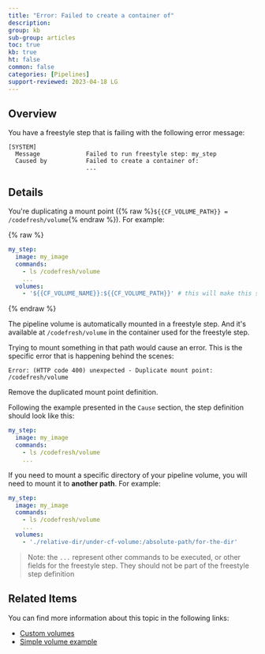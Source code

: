 ```yaml
---
title: "Error: Failed to create a container of"
description: 
group: kb
sub-group: articles
toc: true
kb: true
ht: false
common: false
categories: [Pipelines]
support-reviewed: 2023-04-18 LG
---
```


## Overview

You have a freestyle step that is failing with the following error message:

```shell
[SYSTEM]                                                                 
  Message             Failed to run freestyle step: my_step
  Caused by           Failed to create a container of:
                      ...
```

## Details

You're duplicating a mount point ({% raw %}`${{CF_VOLUME_PATH}} = /codefresh/volume`{% endraw %}).
For example:

{% raw %}

```yaml
my_step:
  image: my_image
  commands:
    - ls /codefresh/volume
    ...
  volumes:
    - '${{CF_VOLUME_NAME}}:${{CF_VOLUME_PATH}}' # this will make this step fail
```

{% endraw %}

The pipeline volume is automatically mounted in a freestyle step. And it's available at `/codefresh/volume` in the container used for the freestyle step.

Trying to mount something in that path would cause an error. This is the specific error that is happening behind the scenes:

```shell
Error: (HTTP code 400) unexpected - Duplicate mount point: /codefresh/volume
```

Remove the duplicated mount point definition.

Following the example presented in the `Cause` section, the step definition should look like this:

```yaml
my_step:
  image: my_image
  commands:
    - ls /codefresh/volume
    ...
```

If you need to mount a specific directory of your pipeline volume, you will need to mount it to **another path**. For example:

```yaml
my_step:
  image: my_image
  commands:
    - ls /codefresh/volume
    ...
  volumes:
    - './relative-dir/under-cf-volume:/absolute-path/for-the-dir'
```

> Note: the `...` represent other commands to be executed, or other fields for the freestyle step. They should not be part of the freestyle step definition

## Related Items

You can find more information about this topic in the following links:

* [Custom volumes]({{site.baseurl}}/docs/pipelines/steps/freestyle/#custom-volumes)
* [Simple volume example]({{site.baseurl}}/docs/pipelines/steps/freestyle/#simple-volume-example)
